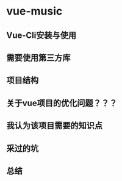 # vue-music



## Vue-Cli安装与使用

## 需要使用第三方库

## 项目结构

## 关于vue项目的优化问题？？？

## 我认为该项目需要的知识点

## 采过的坑

## 总结
